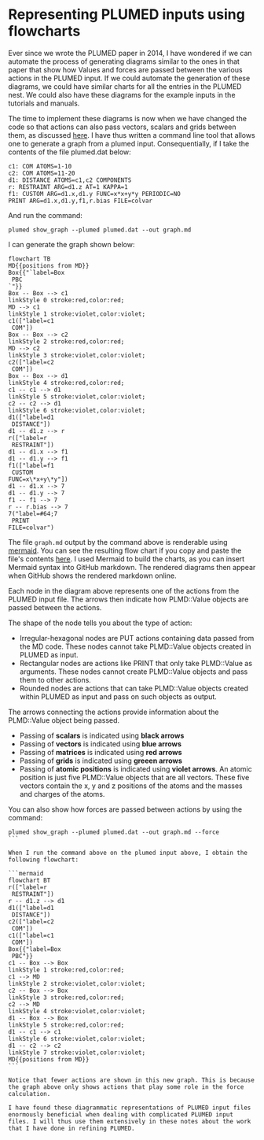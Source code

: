 # Representing PLUMED inputs using flowcharts

Ever since we wrote the PLUMED paper in 2014, I have wondered if we can automate the process of generating diagrams
similar to the ones in that paper that show how Values and forces are passed between the various actions in the PLUMED input.
If we could automate the generation of these diagrams, we could have similar charts for all the entries 
in the PLUMED nest. We could also have these diagrams for the example inputs in the tutorials and manuals.

The time to implement these diagrams is now when we have changed the code so that actions can also pass vectors,
scalars and grids between them, as discussed [here](Passing.md). I have thus written a command line tool that allows one to 
generate a graph from a plumed input. Consequentially, if I take the contents of the file plumed.dat below:

```plumed
c1: COM ATOMS=1-10
c2: COM ATOMS=11-20
d1: DISTANCE ATOMS=c1,c2 COMPONENTS
r: RESTRAINT ARG=d1.z AT=1 KAPPA=1 
f1: CUSTOM ARG=d1.x,d1.y FUNC=x*x+y*y PERIODIC=NO
PRINT ARG=d1.x,d1.y,f1,r.bias FILE=colvar
``` 

And run the command:

````
plumed show_graph --plumed plumed.dat --out graph.md
````

I can generate the graph shown below:

```mermaid
flowchart TB
MD{{positions from MD}}
Box{{"`label=Box 
 PBC
`"}}
Box -- Box --> c1
linkStyle 0 stroke:red,color:red;
MD --> c1
linkStyle 1 stroke:violet,color:violet;
c1(["label=c1
 COM"])
Box -- Box --> c2
linkStyle 2 stroke:red,color:red;
MD --> c2
linkStyle 3 stroke:violet,color:violet;
c2(["label=c2
 COM"])
Box -- Box --> d1
linkStyle 4 stroke:red,color:red;
c1 -- c1 --> d1
linkStyle 5 stroke:violet,color:violet;
c2 -- c2 --> d1
linkStyle 6 stroke:violet,color:violet;
d1(["label=d1
 DISTANCE"])
d1 -- d1.z --> r
r(["label=r
 RESTRAINT"])
d1 -- d1.x --> f1
d1 -- d1.y --> f1
f1(["label=f1
 CUSTOM
FUNC=x\*x+y\*y"])
d1 -- d1.x --> 7
d1 -- d1.y --> 7
f1 -- f1 --> 7
r -- r.bias --> 7
7("label=#64;7
 PRINT
FILE=colvar")
```

The file `graph.md` output by the command above is renderable using [mermaid](https://mermaid.js.org/syntax/flowchart.html). You can see the resulting flow chart if you copy and paste the file's contents 
[here](https://mermaid.live/). I used Mermaid to build the charts, as you can insert Mermaid syntax into GitHub markdown. The rendered diagrams then
appear when GitHub shows the rendered markdown online.

Each node in the diagram above represents one of the actions from the PLUMED input file. The arrows then indicate how PLMD::Value
objects are passed between the actions.  

The shape of the node tells you about the type of action:

* Irregular-hexagonal nodes are PUT actions containing data passed from the MD code. These nodes cannot take PLMD::Value objects created in PLUMED as input.
* Rectangular nodes are actions like PRINT that only take PLMD::Value as arguments. These nodes cannot create PLMD::Value objects and pass them to other actions.
* Rounded nodes are actions that can take PLMD::Value objects created within PLUMED as input and pass on such objects as output.

The arrows connecting the actions provide information about the PLMD::Value object being passed.

* Passing of __scalars__ is indicated using __black arrows__ 
* Passing of __vectors__ is indicated using __blue arrows__
* Passing of __matrices__ is indicated using __red arrows__
* Passing of __grids__ is indicated using __greeen arrows__
* Passing of __atomic positions__ is indicated using __violet arrows__.  An atomic position is just five PLMD::Value objects that are all vectors. These five vectors contain the x, y and z positions of the atoms and the masses and charges of the atoms.

You can also show how forces are passed between actions by using the command:

````
plumed show_graph --plumed plumed.dat --out graph.md --force
```

When I run the command above on the plumed input above, I obtain the following flowchart:

```mermaid
flowchart BT
r(["label=r 
 RESTRAINT"])
r -- d1.z --> d1
d1(["label=d1
 DISTANCE"])
c2(["label=c2
 COM"])
c1(["label=c1
 COM"])
Box{{"label=Box
 PBC"}}
c1 -- Box --> Box
linkStyle 1 stroke:red,color:red;
c1 --> MD
linkStyle 2 stroke:violet,color:violet;
c2 -- Box --> Box
linkStyle 3 stroke:red,color:red;
c2 --> MD
linkStyle 4 stroke:violet,color:violet;
d1 -- Box --> Box
linkStyle 5 stroke:red,color:red;
d1 -- c1 --> c1
linkStyle 6 stroke:violet,color:violet;
d1 -- c2 --> c2
linkStyle 7 stroke:violet,color:violet;
MD{{positions from MD}}
```

Notice that fewer actions are shown in this new graph. This is because the graph above only shows actions that play some role in the force calculation.

I have found these diagrammatic representations of PLUMED input files enormously beneficial when dealing with complicated PLUMED input files. I will thus use them extensively in these notes about the work that I have done in refining PLUMED.
